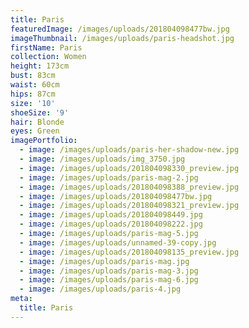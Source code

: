 ```yaml
---
title: Paris
featuredImage: /images/uploads/201804098477bw.jpg
imageThumbnail: /images/uploads/paris-headshot.jpg
firstName: Paris
collection: Women
height: 173cm
bust: 83cm
waist: 60cm
hips: 87cm
size: '10'
shoeSize: '9'
hair: Blonde
eyes: Green
imagePortfolio:
  - image: /images/uploads/paris-her-shadow-new.jpg
  - image: /images/uploads/img_3750.jpg
  - image: /images/uploads/201804098330_preview.jpg
  - image: /images/uploads/paris-mag-2.jpg
  - image: /images/uploads/201804098388_preview.jpg
  - image: /images/uploads/201804098477bw.jpg
  - image: /images/uploads/201804098321_preview.jpg
  - image: /images/uploads/201804098449.jpg
  - image: /images/uploads/201804098222.jpg
  - image: /images/uploads/paris-mag-5.jpg
  - image: /images/uploads/unnamed-39-copy.jpg
  - image: /images/uploads/201804098135_preview.jpg
  - image: /images/uploads/paris-mag.jpg
  - image: /images/uploads/paris-mag-3.jpg
  - image: /images/uploads/paris-mag-6.jpg
  - image: /images/uploads/paris-4.jpg
meta:
  title: Paris
---
```


